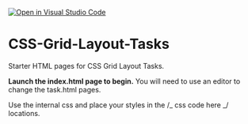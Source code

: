 [![Open in Visual Studio Code](https://classroom.github.com/assets/open-in-vscode-718a45dd9cf7e7f842a935f5ebbe5719a5e09af4491e668f4dbf3b35d5cca122.svg)](https://classroom.github.com/online_ide?assignment_repo_id=14583955&assignment_repo_type=AssignmentRepo)
# CSS-Grid-Layout-Tasks

Starter HTML pages for CSS Grid Layout Tasks.

**Launch the index.html page to begin.**
You will need to use an editor to change the task.html pages.

Use the internal css and place your styles in the /_ css code here _/ locations.

